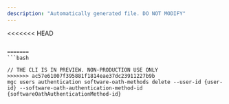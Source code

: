 ```yaml
---
description: "Automatically generated file. DO NOT MODIFY"
---
```


<<<<<<< HEAD
```cli

=======
```bash

// THE CLI IS IN PREVIEW. NON-PRODUCTION USE ONLY
>>>>>>> ac57e61007f395881f1814eae37dc23911227b9b
mgc users authentication software-oath-methods delete --user-id {user-id} --software-oath-authentication-method-id {softwareOathAuthenticationMethod-id}

```